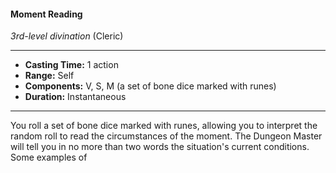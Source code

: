 #### Moment Reading
*3rd-level divination* (Cleric)
___
- **Casting Time:** 1 action
- **Range:** Self
- **Components:** V, S, M (a set of bone dice marked with runes)
- **Duration:** Instantaneous
---
You roll a set of bone dice marked with runes,
allowing you to interpret the random roll to read
the circumstances of the moment. The Dungeon
Master will tell you in no more than two words the
situation's current conditions. Some examples of
